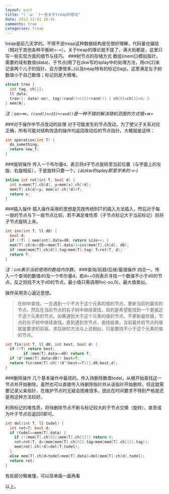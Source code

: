 ```yaml
---
layout: post
title: "(´-ω-｀)一些关于treap的想法"
date: 2012-12-01 10:41
comments: true
categories: treap
---
```


treap是前几天学的。不得不说treap这种数据结构是在很好理解，代码量也偏低（相对于其他各种平衡树=-=）。关于treap的理论就不提了，满大街都是，这里只写一些实现方面的细节与技巧。
###树节点的存储方式
数组(mem[])模拟指针。需要的域有数值(data)、子节点(用了在zkw写的splay中的处理方法，用ch[2]来记录两个儿子的指针。会方便很多。)以及treap特有的标记(tag)。这里满足左子树数值小于自己数值；标记则是大根堆。

```cpp
struct tree {
  int tag, ch[2];
  ll data;
  tree(): data(-oo), tag((rand()<<15)+rand()) { ch[0]=ch[1]=0; }
} mem[N];
```
*注：oo=∞。`(rand()<<15)+rand()`是一种不错的解决随机范围的方式哦=w=*
<!-- more -->
###对于操作中节点改动的处理
对于可能发生的节点改动，为了使父子关系对应正确，所有可能对结构改造的操作均返回改动后的节点指针。大概就是这样：
```cpp
int operation(int T) {
  do_something;
  return new_T;
}
```
###旋转操作
传入一个布尔量d，表示将d子节点旋转至当前位置（与字面上的左旋、右旋相反），于是旋转只要一个。*(从zkw的splay那里学来的-v-)*
```cpp
inline int rot(int T, bool d) {
  int x=mem[T].ch[d], y=mem[x].ch[!d];
  mem[T].ch[d]=y; mem[x].ch[!d]=T;
  return x;
}
```
###插入操作
插入操作采用的思想是先按传统BST的插入方法插入，然后对于每一层的节点与下一层节点比较，若不满足堆性质（子节点标记大于当前标记）则将子节点旋转上来。
```cpp
int ins(int T, ll d0) {
  bool d;
  if (!T) { mem[cnt].data=d0; return size++; }
  mem[T].ch[d=(d0>=mem[T].data)]=ins(mem[T].ch[d], d0);
  if (mem[mem[T].ch[d]].tag>mem[T].tag) T=rot(T, d);
  return T;
}
```
*注：cnt表示当前使用的数组内存数。*
###查询/前趋/后继/最值操作
四合一。传入一个查询的数值d0及一个布尔量d，若d==0则表示寻找一个数值不小于d0的节点，反之则找不大于d0的节点。最小值只需调用fin(-oo,0)，最大值类似。

操作采用贪心逼近思想。
>    在树中查找，一旦遇到一个不大于这个元素的值的节点，更新当前的最优的节点，然后在当前节点的右子树中继续查找，目的是希望能找到一个更接近于这个元素的节点。如果遇到大于这个元素的值的节点，不更新最优值，节点的左子树中继续查找。直到遇到空节点，查找结束，当前最优的节点的值就是要求的前驱。求后继的方法与上述相似，只是要找不小于这个元素的值的节点。
```cpp
int fin(int T, ll d0, int best, bool d) {
  if (!T) return best;
        if (mem[T].data==d0) return T;
  if (d^(mem[T].data>d0)) best=T;
  return fin(mem[T].ch[!(d^(best==T))],d0,best,d);
}
```
###删除操作
几个基本操作中最烦的。传入待删除数值todel，从根开始查找这一节点并开始删除。虽然也可以直接传入待删除指针并从该指针开始删除，但这就需要记录父亲指针，在维护节点时无疑会困难很多。因此在时间要求不特别严格是还是用这种方法较好。

利用标记的堆性质，将待删除节点不断与标记较大的子节点交换（旋转），直至成为叶子节点后返回0即可。
```cpp
int del(int T, ll todel) {
  int ret=T; bool d;
  if (todel==mem[T].data) {
    if (!(mem[T].ch[0]||mem[T].ch[1])) return 0;
    ret=rot(T, d=(mem[mem[T].ch[0]].tag<mem[mem[T].ch[1]].tag));
    mem[ret].ch[!d]=del(T,todel);
  }
  else mem[T].ch[d=todel>mem[T].data]=del(mem[T].ch[d],todel);
  return ret;
}
```

有些部分略难懂，可以简单画一画再看

以上。
